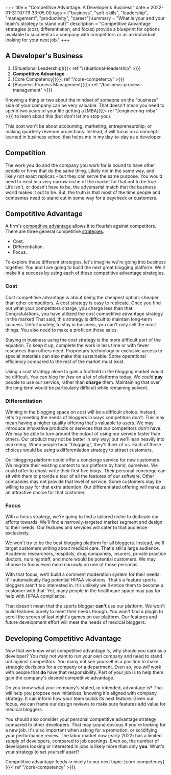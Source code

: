 +++
title = "Competitive Advantage: A Developer's Business"
date = 2022-01-31T07:19:33-05:00
tags = ["business", "soft-skills", "leadership", "management", "productivity", "career"]
summary = "What is your and your team's strategy to stand out?"
description = "Competitive Advantage strategies (cost, differentiation, and focus) provide a blueprint for options available to succeed as a company with competitors or as an individual looking for your next job."
+++

## A Developer's Business

1. [Situational Leadership]({{< ref "/situational-leadership" >}})
2. __Competitive Advantage__
3. [Core Competency]({{< ref "/core-competency" >}})
4. [Business Process Management]({{< ref "/business-process-management" >}})

Knowing a thing or two about the mindset of someone on the "business" side of your company can be very valuable. That doesn't mean you need to spend two years of your life getting a [MBA]({{< ref "/engineering-mba" >}}) to learn about this (but don't let me stop you).

This post won't be about accounting, marketing, entrepreneurship, or making quarterly revenue projections. Instead, it will focus on a concept I learned in business school that helps me in my day-to-day as a developer.

## Competition

The work you do and the company you work for is bound to have other people or firms that do the same thing. Likely not in the same way, and likely not exact replicas - but they can serve the same purpose. You would need to exist in a very narrow niche of the market for that not to be true. Life isn't, or doesn't have to be, the adversarial match that the business world makes it out to be. But, the truth is that most of the time people and companies need to stand out in some way for a paycheck or customers.

## Competitive Advantage

A firm's [competitive advantage](https://corporatefinanceinstitute.com/resources/knowledge/strategy/competitive-advantage/) allows it to flourish against competitors. There are three general competitive [strategies](https://www.ifm.eng.cam.ac.uk/research/dstools/porters-generic-competitive-strategies/):

* Cost.
* Differentiation.
* Focus.

To explore these different strategies, let's imagine we're going into business together. You and I are going to build the next great blogging platform. We'll make it a success by using each of these competitive advantage strategies.

### Cost

Cost competitive advantage is about being the cheapest option; cheaper than other competitors. A cost strategy is easy to replicate. Once you find out what your competitors charge, you charge less than that. Congratulations, you have utilized the cost competitive advantage strategy in the market! That said, this strategy is difficult to maintain long-term success. Unfortunately, to stay in business, you can't only sell the most things. You also need to make a profit on those sales.

Staying in business using the cost strategy is the more difficult part of the equation. To keep it up, complete the work in less time or with fewer resources than others need. Proprietary technology or exclusive access to special materials can also make this sustainable. Some operational efficiency compared to the rest of the market must exist.

Using a cost strategy alone to gain a foothold in the blogging market would be difficult. You can blog for *free* on a lot of platforms today. We *could* __pay__ people to use our service, rather than  __charge__ them. Maintaining that over the long term would be particularly difficult while remaining solvent.

### Differentiation

Winning in the blogging space on cost will be a difficult choice. Instead, let's try meeting the needs of bloggers in ways competitors don't. This may mean having a higher quality offering that's valuable to users. We may introduce innovative products or services that our competitors don't have. We may be able to turn around the output of using our service faster than others. Our product may not be better in any way; but we'll lean heavily into marketing. When people hear "blogging", they'll think of us. Each of these choices would be using a differentiation strategy to attract customers.

Our blogging platform could offer a concierge service for new customers. We migrate their existing content to our platform by hand, ourselves. We could offer to ghost-write their first five blogs. Their personal concierge can sit with them to provide a tour of all the features of our software. Other companies may not provide that level of service. Some customers may be willing to pay for that extra attention. Our differentiated offering will make us an attractive choice for that customer.

### Focus

With a focus strategy, we're going to find a tailored niche to dedicate our efforts towards. We'll find a narrowly-targeted market segment and design to their needs. Our features and services will cater to that audience exclusively.

We won't try to be the best blogging platform for all bloggers. Instead, we'll target customers writing about medical care. That's still a large audience. Academic researchers, hospitals, drug companies, insurers, private practice doctors, nursing staff, and more would be potential customers. We may choose to focus even more narrowly on one of those personas.

With that focus, we'll build a comment moderation system for their needs. It'll automatically flag potential HIPAA violations. That's a feature sports bloggers aren't too interested in. It's unlikely we'll entice them to become a customer with that. Yet, many people in the healthcare space may pay for help with HIPAA compliance.

That doesn't mean that the sports blogger __can't__ use our platform. We won't build features purely to meet their needs though. You won't find a plugin to scroll the scores of last night's games on our platform. Our features and future development effort will meet the needs of medical bloggers.

## Developing Competitive Advantage

Now that we know what competitive advantage *is*, why should you care as a developer? You may not want to run your own company and need to stand out against competitors. You many not see yourself in a position to make strategic decisions for a company or a department. Even so, you *will* work with people that __do__ have that responsibility. Part of your job is to help them gain the company's desired competitive advantage.

Do you know what your company's stated, or intended, advantage is? That will help you propose new initiatives, knowing it's aligned with company strategy. It can inform how your team builds its next feature. Given our focus, we can frame our design reviews to make sure features add value for medical bloggers.

You should also consider your personal competitive advantage strategy compared to other developers. That may sound obvious if you're looking for a new job. It's also important when asking for a promotion, or solidifying your performance review. The labor market now (early 2022) has a limited supply of developers, compared to job openings. Even so, the number of developers looking or interested in jobs is likely more than only __you__. What's your strategy to set yourself apart?

Competitive advantage feeds in nicely to our next topic: [core competency]({{< ref "/core-competency" >}}).

